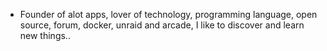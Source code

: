 - Founder of alot apps, lover of technology, programming language, open source, forum, docker, unraid and arcade, I like to discover and learn new things..
  <br>



































































































































































































































































































































































